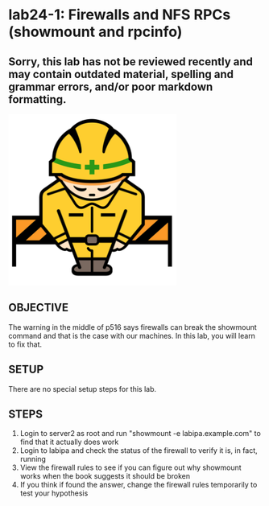 # lab24-1: Firewalls and NFS RPCs (showmount and rpcinfo)
## Sorry, this lab has not be reviewed recently and may contain outdated material, spelling and grammar errors, and/or poor markdown formatting.

![Image of construction sign](../images/ConstructionSign.png)

## OBJECTIVE

The warning in the middle of p516 says firewalls can break the showmount
command and that is the case with our machines.  In this lab, you will learn
to fix that.

## SETUP

There are no special setup steps for this lab.

## STEPS

1.  Login to server2 as root and run "showmount -e labipa.example.com" to find
    that it actually does work
2.  Login to labipa and check the status of the firewall to verify it is, in
    fact, running
3.  View the firewall rules to see if you can figure out why showmount works
    when the book suggests it should be broken
4.  If you think if found the answer, change the firewall rules temporarily to
    test your hypothesis
